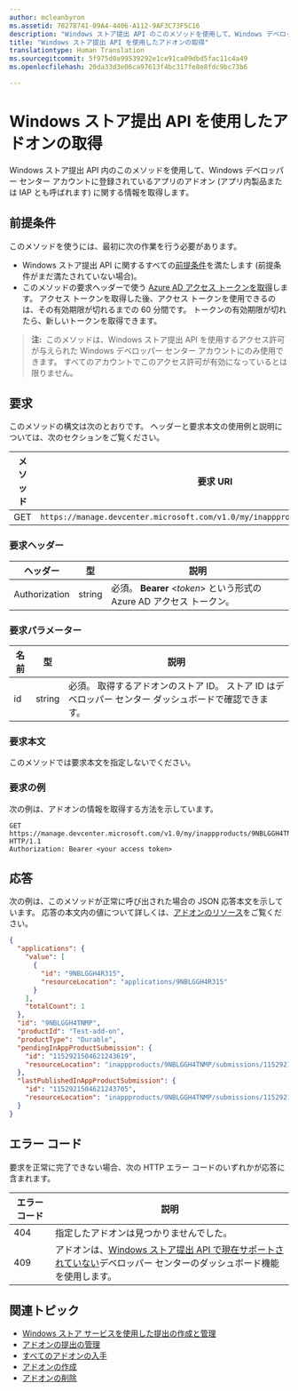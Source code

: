 ```yaml
---
author: mcleanbyron
ms.assetid: 78278741-09A4-4406-A112-9AF3C73F5C16
description: "Windows ストア提出 API のこのメソッドを使用して、Windows デベロッパー センター アカウントに登録されているアプリのアドオンに関する情報を取得します。"
title: "Windows ストア提出 API を使用したアドオンの取得"
translationtype: Human Translation
ms.sourcegitcommit: 5f975d0a99539292e1ce91ca09dbd5fac11c4a49
ms.openlocfilehash: 20da33d3e06ca97613f4bc317fe8e8fdc9bc73b6

---
```


# Windows ストア提出 API を使用したアドオンの取得




Windows ストア提出 API 内のこのメソッドを使用して、Windows デベロッパー センター アカウントに登録されているアプリのアドオン (アプリ内製品または IAP とも呼ばれます) に関する情報を取得します。

## 前提条件

このメソッドを使うには、最初に次の作業を行う必要があります。

* Windows ストア提出 API に関するすべての[前提条件](create-and-manage-submissions-using-windows-store-services.md#prerequisites)を満たします (前提条件がまだ満たされていない場合)。
* このメソッドの要求ヘッダーで使う [Azure AD アクセス トークンを取得](create-and-manage-submissions-using-windows-store-services.md#obtain-an-azure-ad-access-token)します。 アクセス トークンを取得した後、アクセス トークンを使用できるのは、その有効期限が切れるまでの 60 分間です。 トークンの有効期限が切れたら、新しいトークンを取得できます。

>**注:**&nbsp;&nbsp;このメソッドは、Windows ストア提出 API を使用するアクセス許可が与えられた Windows デベロッパー センター アカウントにのみ使用できます。 すべてのアカウントでこのアクセス許可が有効になっているとは限りません。

## 要求

このメソッドの構文は次のとおりです。 ヘッダーと要求本文の使用例と説明については、次のセクションをご覧ください。

| メソッド | 要求 URI                                                      |
|--------|------------------------------------------------------------------|
| GET    | ```https://manage.devcenter.microsoft.com/v1.0/my/inappproducts/{inAppProductId}``` |

<span/>
 

### 要求ヘッダー

| ヘッダー        | 型   | 説明                                                                 |
|---------------|--------|-----------------------------------------------------------------------------|
| Authorization | string | 必須。 **Bearer** &lt;*token*&gt; という形式の Azure AD アクセス トークン。 |

<span/>

### 要求パラメーター

| 名前        | 型   | 説明                                                                 |
|---------------|--------|-----------------------------------------------------------------------------|
| id | string | 必須。 取得するアドオンのストア ID。 ストア ID はデベロッパー センター ダッシュボードで確認できます。  |

<span/>

### 要求本文

このメソッドでは要求本文を指定しないでください。

<span/>

### 要求の例

次の例は、アドオンの情報を取得する方法を示しています。

```
GET https://manage.devcenter.microsoft.com/v1.0/my/inappproducts/9NBLGGH4TNMP HTTP/1.1
Authorization: Bearer <your access token>
```

## 応答

次の例は、このメソッドが正常に呼び出された場合の JSON 応答本文を示しています。 応答の本文内の値について詳しくは、[アドオンのリソース](manage-add-ons.md#add-on-object)をご覧ください。

```json
{
  "applications": {
    "value": [
      {
        "id": "9NBLGGH4R315",
        "resourceLocation": "applications/9NBLGGH4R315"
      }
    ],
    "totalCount": 1
  },
  "id": "9NBLGGH4TNMP",
  "productId": "Test-add-on",
  "productType": "Durable",
  "pendingInAppProductSubmission": {
    "id": "1152921504621243619",
    "resourceLocation": "inappproducts/9NBLGGH4TNMP/submissions/1152921504621243619"
  },
  "lastPublishedInAppProductSubmission": {
    "id": "1152921504621243705",
    "resourceLocation": "inappproducts/9NBLGGH4TNMP/submissions/1152921504621243705"
  }
}
```

## エラー コード

要求を正常に完了できない場合、次の HTTP エラー コードのいずれかが応答に含まれます。

| エラー コード |  説明   |
|--------|------------------|
| 404  | 指定したアドオンは見つかりませんでした。 |
| 409  | アドオンは、[Windows ストア提出 API で現在サポートされていない](create-and-manage-submissions-using-windows-store-services.md#not_supported)デベロッパー センターのダッシュボード機能を使用します。  |

<span/>

## 関連トピック

* [Windows ストア サービスを使用した提出の作成と管理](create-and-manage-submissions-using-windows-store-services.md)
* [アドオンの提出の管理](manage-add-on-submissions.md)
* [すべてのアドオンの入手](get-all-add-ons.md)
* [アドオンの作成](create-an-add-on.md)
* [アドオンの削除](delete-an-add-on.md)



<!--HONumber=Aug16_HO5-->



